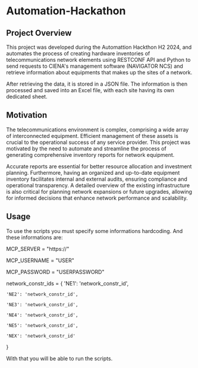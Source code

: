 # Automation-Hackathon

## Project Overview

This project was developed during the Automattion Hackthon H2 2024, and automates the process of creating hardware inventories of telecommunications network elements using RESTCONF API and Python to send requests to CIENA's management software (NAVIGATOR NCS) and retrieve information about equipments that makes up the sites of a network.

After retrieving the data, it is stored in a JSON file. The information is then processed and saved into an Excel file, with each site having its own dedicated sheet.

## Motivation

The telecommunications environment is complex, comprising a wide array of interconnected equipment. Efficient management of these assets is crucial to the operational success of any service provider. This project was motivated by the need to automate and streamline the process of generating comprehensive inventory reports for network equipment.

Accurate reports are essential for better resource allocation and investment planning. Furthermore, having an organized and up-to-date equipment inventory facilitates internal and external audits, ensuring compliance and operational transparency. A detailed overview of the existing infrastructure is also critical for planning network expansions or future upgrades, allowing for informed decisions that enhance network performance and scalability.

## Usage

To use the scripts you must specify some informations hardcoding. And these informations are:

MCP_SERVER = "https://<IP ADRESS>"

MCP_USERNAME = "USER"

MCP_PASSWORD = "USERPASSWORD"

network_constr_ids = {
    'NE1': 'network_constr_id',
    
    'NE2': 'network_constr_id',
    
    'NE3': 'network_constr_id',
    
    'NE4': 'network_constr_id',
    
    'NE5': 'network_constr_id',
    
    'NEX': 'network_constr_id'
    
}

With that you will be able to run the scripts.

